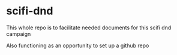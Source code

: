 # scifi-dnd
This whole repo is to facilitate needed documents for this scifi dnd campaign

Also functioning as an opportunity to set up a github repo
